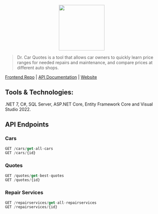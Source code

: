 <p align="center">
<img src="https://user-images.githubusercontent.com/65626254/212429512-61264310-43b1-4b82-92e9-ebc6bcf77700.png" width="150" height="150" />
</p>

> Dr. Car Quotes is a tool that allows car owners to quickly learn price ranges for needed repairs and maintenance, and compare prices at different auto shops.

[Frontend Repo](https://github.com/Innocent9712/colab16-team9) | [API Documentation](https://drcarquotes.azurewebsites.net/swagger/index.html) | [Website](https://dr-carquotes.netlify.app)

## Tools & Technologies:
.NET 7, C#, SQL Server, ASP.NET Core, Entity Framework Core and Visual Studio 2022.

## API Endpoints
### Cars 

```js
GET /cars/get-all-cars
GET /cars/{id}
```

### Quotes

```js
GET /quotes/get-best-quotes
GET /quotes/{id}
```

### Repair Services 

```js
GET /repairservices/get-all-repairservices
GET /repairservices/{id}
```

#
